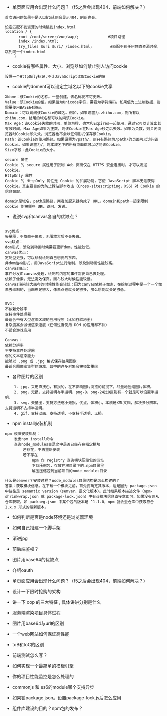 - 单页面应用会出现什么问题？（f5之后会出现404，前端如何解决？）
``` 
首次访问的如果不是入口html则会显示404，刷新也会。

设定匹配不到资源的时候跳到index.html
location / {
      root /root/server/vue/wap/;             #项目路径
      index /index.html;                        
      try_files $uri $uri/ /index.html;        #匹配不到任何静态资源时候，跳到同一个index.html
    }

```

- cookie有哪些属性、大小、浏览器如何禁止别人访问cookie
``` 
设置一个HttpOnly标记,不让JavaScript读取Cookie的值

```
- cookie的doment可以设定主域名以下的cookie共享
``` 
XName：该Cookie的名称。一旦创建，该名称便不可更改。
Value：该Cookie的值。如果值为Unicode字符，需要为字符编码。如果值为二进制数据，则需要使用BASE64编码。
Domain：可以访问该Cookie的域名。例如，如果设置为.zhihu.com，则所有以zhihu.com，结尾的域名都可以访问该Cookie。
Max Age：该Cookie失效的时间，单位为秒，也常和Expires一起使用，通过它可以计算出其有效时间。Max Age如果为正数，则该Cookie在Max Age秒之后失效。如果为负数，则关闭浏览器时Cookie即失效，浏览器也不会以任何形式保存该Cookie。
Path：该Cookie的使用路径。如果设置为/path/，则只有路径为/path/的页面可以访问该Cookie。如果设置为/，则本域名下的所有页面都可以访问该Cookie。
Size字段：此Cookie的大小。

secure 属性
Cookie 的 secure 属性用于限制 Web 页面仅在 HTTPS 安全连接时，才可以发送 Cookie。
HttpOnly 属性
Cookie 的 HttpOnly 属性是 Cookie 的扩展功能，它使 JavaScript 脚本无法获得 Cookie。其主要目的为防止跨站脚本攻击（Cross-sitescripting，XSS）对 Cookie 的信息窃取。

domain是域名，path是路径，两者加起来就构成了 URL。domain和path一起来限制 cookie 能被哪些 URL 访问、发送。

```


- 说说svg和canvas各自的优缺点？
```  

svg优点：
矢量图，不依赖于像素，无限放大后不会失真。
svg缺点：
dom形式，涉及到动画时候需要更新dom，性能较低。
canvas优点：
定制型更强，可以绘制绘制自己想要的东西。
非dom结构形式，用JavaScript进行绘制，涉及到动画性能较高。
canvas缺点：
事件分发由canvas处理，绘制的内容的事件需要自己做处理。
依赖于像素，无法高效保真，画布较大时候性能较低。
canvas渲染较大画布的时候性能会较低：因为canvas依赖于像素，在绘制过程中是一个一个像素去绘制的，当画布足够大，像素点也就会足够多，那么想能就会足够低。


SVG：
不依赖分辨率
支持事件处理器
最适合带有大型渲染区域的应用程序（比如谷歌地图）
复杂度高会减慢渲染速度（任何过度使用 DOM 的应用都不快）
不适合游戏应用

Canvas：
依赖分辨率
不支持事件处理器
弱的文本渲染能力
能够以 .png 或 .jpg 格式保存结果图像
最适合图像密集型的游戏，其中的许多对象会被频繁重绘

```



- 各种图片的区别

``` 
  	1. jpg，采用直接色，有损的，在不影响图片浏览的前提下，尽量地压缩图片体积。
  	2. png，无损，支持透明与半透明，png-8，png-24比8区别有一个就是可以设置半透明。
  	3. svg，矢量图，支持方法缩小无损，优点，体积小，本质是XML文档，解决多分辨率，支持透明不支持半透明。
  	4. gif，支持动画，支持透明，不支持半透明，无损。
```
- npm install安装机制
``` 
npm 模块安装机制：
    发出npm install命令
    查询node_modules目录之中是否已经存在指定模块
        若存在，不再重新安装
        若不存在
            npm 向 registry 查询模块压缩包的网址
            下载压缩包，存放在根目录下的.npm目录里
            解压压缩包到当前项目的node_modules目录

什么是semver？安装过程？node_modules目录结构是怎么构建的？
答案：获取模块信息。在下载一个模块之前，首先要确定其版本，这是因为 package.json 中往往是 semantic version（semver，语义化版本）。此时如果版本描述文件（npm-shrinkwrap.json 或 package-lock.json）中有该模块信息直接拿即可，如果没有则从仓库获取。如 packaeg.json 中某个包的版本是 ^1.1.0，npm 就会去仓库中获取符合 1.x.x 形式的最新版本。
```

- 如何判断是否是node环境还是浏览器环境
- 如何自己搭建一个脚手架
- 渐进jpg
- 前后端鉴权？
- 图片用base64的优缺点
- 介绍oauth
- 单页面应用会出现什么问题？（f5之后会出现404，前端如何解决？）
- 设计一下限时抢购的架构

- 讲一下 oop 的三大特征 , 具体讲讲分别是什么

- 服务端渲染项目具体过程
- 图片用base64与url的区别
- 一个web网站如何保证高性能
- toB和toC的区别
- 前端测试怎么写？

- 如何实现一个最简单的模板引擎
- 你的项目性能监控是怎么处理的
- commonjs 和 es6的module哪个支持异步
- 如果锁package.json。设置package-lock.js后怎么应用
- 组件库建设的目的？npm包的发布？

